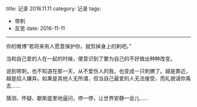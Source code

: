 title: 记录 2016.11.11
category: 记录
tags:
  - 带刺
  - 反思
date: 2016-11-11
---

你的微博“若将来有人愿意保护你，就剪掉身上的刺吧。”

当和自己爱的人在一起的时候，便意识到了要为自己的不好做出种种改变。

说到带刺，也不知道在那一天，从不爱伤人的我，也变成一只刺猬了。越是靠近，越是招人嫌弃。如果是其他人无所谓，但当自己最爱的人无法接受，而礼貌请你离去……

猜测、怀疑、歇斯底里地逼问，停一停，让世界安静一会儿……

